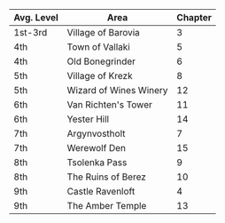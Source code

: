 | Avg. Level | Area                   | Chapter |
| ---------- | ---------------------- | ------- |
| 1st-3rd    | Village of Barovia     | 3       |
| 4th        | Town of Vallaki        | 5       |
| 4th        | Old Bonegrinder        | 6       |
| 5th        | Village of Krezk       | 8       |
| 5th        | Wizard of Wines Winery | 12      |
| 6th        | Van Richten's Tower    | 11      |
| 6th        | Yester Hill            | 14      |
| 7th        | Argynvostholt          | 7       |
| 7th        | Werewolf Den           | 15      |
| 8th        | Tsolenka Pass          | 9       |
| 8th        | The Ruins of Berez     | 10      |
| 9th        | Castle Ravenloft       | 4       |
| 9th        | The Amber Temple       | 13      |
